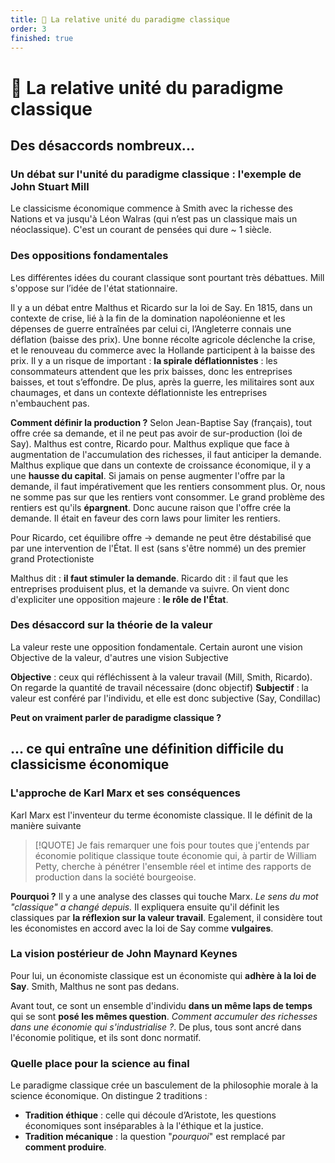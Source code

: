 ```yaml
---
title: 🤝 La relative unité du paradigme classique
order: 3
finished: true
---
```


# 🤝 La relative unité du paradigme classique

## Des désaccords nombreux...

### Un débat sur l'unité du paradigme classique : l'exemple de John Stuart Mill

Le classicisme économique commence à Smith avec la richesse des Nations et va jusqu'à Léon Walras (qui n’est pas un classique mais un néoclassique). C'est un courant de pensées qui dure ~ 1 siècle. 

### Des oppositions fondamentales

Les différentes idées du courant classique sont pourtant très débattues. Mill s'oppose sur l’idée de l'état stationnaire. 

Il y a un débat entre Malthus et Ricardo sur la loi de Say. En 1815, dans un contexte de crise, lié à la fin de la domination napoléonienne et les dépenses de guerre entraînées par celui ci, l’Angleterre connais une déflation (baisse des prix). Une bonne récolte agricole déclenche la crise, et le renouveau du commerce avec la Hollande participent à la baisse des prix. Il y a un risque de important : **la spirale déflationnistes** : les consommateurs attendent que les prix baisses, donc les entreprises baisses, et tout s’effondre. De plus, après la guerre, les militaires sont aux chaumages, et dans un contexte déflationniste les entreprises n'embauchent pas. 

**Comment définir la production ?** Selon Jean-Baptise Say (français), tout offre crée sa demande, et il ne peut pas avoir de sur-production (loi de Say). Malthus est contre, Ricardo pour. Malthus explique que face à augmentation de l'accumulation des richesses, il faut anticiper la demande. Malthus explique que dans un contexte de croissance économique, il y a une **hausse du capital**. Si jamais on pense augmenter l'offre par la demande, il faut impérativement que les rentiers consomment plus. Or, nous ne somme pas sur que les rentiers vont consommer. Le grand problème des rentiers est qu'ils **épargnent**. Donc aucune raison que l'offre crée la demande. Il était en faveur des corn laws pour limiter les rentiers.

Pour Ricardo, cet équilibre offre -> demande ne peut être déstabilisé que par une intervention de l'État. Il est (sans s'être nommé) un des premier grand Protectioniste

Malthus dit : **il faut stimuler la demande**. Ricardo dit : il faut que les entreprises produisent plus, et la demande va suivre. On vient donc d'expliciter une opposition majeure : **le rôle de l'État**.

### Des désaccord sur la théorie de la valeur 

La valeur reste une opposition fondamentale. Certain auront une vision Objective de la valeur, d'autres une vision Subjective

**Objective** : ceux qui réfléchissent à la valeur travail (Mill, Smith, Ricardo). On regarde la quantité de travail nécessaire (donc objectif)
**Subjectif** : la valeur est conféré par l'individu, et elle est donc subjective (Say, Condillac)

**Peut on vraiment parler de paradigme classique ?** 

## ... ce qui entraîne une définition difficile du classicisme économique

### L'approche de Karl Marx et ses conséquences

Karl Marx est l'inventeur du terme économiste classique. Il le définit de la manière suivante

> [!QUOTE]
> Je fais remarquer une fois pour toutes que j'entends par économie politique
classique toute économie qui, à partir de William Petty, cherche à pénétrer
l'ensemble réel et intime des rapports de production dans la société
bourgeoise.

**Pourquoi ?** Il y a une analyse des classes qui touche Marx. *Le sens du mot "classique" a changé depuis.* Il expliquera ensuite qu'il définit les classiques par **la réflexion sur la valeur travail**.  Egalement, il considère tout les économistes en accord avec la loi de Say comme **vulgaires**. 

### La vision postérieur de John Maynard Keynes

Pour lui, un économiste classique est un économiste qui **adhère à la loi de Say**. Smith, Malthus ne sont pas dedans. 

Avant tout, ce sont un ensemble d'individu **dans un même laps de temps** qui se sont **posé les mêmes question**. *Comment accumuler des richesses dans une économie qui s'industrialise ?*. De plus, tous sont ancré dans l'économie politique, et ils sont donc normatif. 

### Quelle place pour la science au final

Le paradigme classique crée un basculement de la philosophie morale à la science économique. On distingue 2 traditions :

- **Tradition éthique** : celle qui découle d’Aristote, les questions économiques sont inséparables à la l'éthique et la justice. 
- **Tradition mécanique** : la question "*pourquoi*" est remplacé par **comment produire**.
